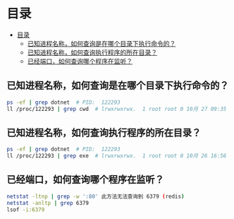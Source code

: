 # 目录
- [目录](#目录)
  - [已知进程名称，如何查询是在哪个目录下执行命令的？](#已知进程名称如何查询是在哪个目录下执行命令的)
  - [已知进程名称，如何查询执行程序的所在目录？](#已知进程名称如何查询执行程序的所在目录)
  - [已经端口，如何查询哪个程序在监听？](#已经端口如何查询哪个程序在监听)

## 已知进程名称，如何查询是在哪个目录下执行命令的？

``` bash
ps -ef | grep dotnet  # PID:  122293
ll /proc/122293 | grep cwd  # lrwxrwxrwx.  1 root root 0 10月 27 09:35 cwd -> /usr/publishnetcore
```

## 已知进程名称，如何查询执行程序的所在目录？

``` bash
ps -ef | grep dotnet  # PID:  122293
ll /proc/122293 | grep exe  # lrwxrwxrwx.  1 root root 0 10月 26 16:56 exe -> /usr/publish/dotnet
```

## 已经端口，如何查询哪个程序在监听？

``` bash
netstat -ltnp | grep -w ':80' 此方法无法查询到 6379 (redis) 
netstat -anltp | grep 6379
lsof -i:6379
```